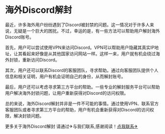 # 海外Discord解封

最近，许多海外用户纷纷遇到了Discord被封禁的问题。这一情况对于许多人来说，无疑是一个巨大的困扰。不过，幸运的是，有一些方法可以帮助用户解封海外Discord账号。

首先，用户可以尝试使用VPN来访问Discord。VPN可以帮助用户隐藏其真实IP地址，让其看起来好像是从其他国家访问网站一样。这样一来，用户就有机会绕过海外封锁，重新访问Discord。

其次，用户还可以联系Discord的客服团队，寻求帮助。通过向客服团队提供个人信息和相关证明，用户有机会证明自己的身份，从而解封账号。

最后，用户还可以考虑寻求第三方平台的帮助。一些专业的解封服务平台可以帮助用户解决海外封锁问题，让用户重新获得对Discord的访问权限。

总的来说，海外Discord解封并非是一件不可能的事情。通过使用VPN、联系官方客服团队或者寻求第三方平台的帮助，用户有机会重新获得对Discord的访问权限，解决封锁问题。

更多关于海外Discord解封 请通过✈与我们联系,感谢阅读！[点我联系✈](https://www.G208.com)